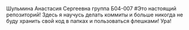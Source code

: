 Шульмина Анастасия Сергеевна группа Б04-007
#Это настоящий репозиторий!
Здесь я научусь делать коммиты и больше никогда не буду хранить свой код в папках и пользоваться флешками! Ура!